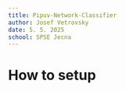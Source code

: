 ```yaml
---
title: Pipuv-Network-Classifier
author: Josef Vetrovsky
date: 5. 5. 2025
school: SPSE Jecna
---
```





# How to setup

